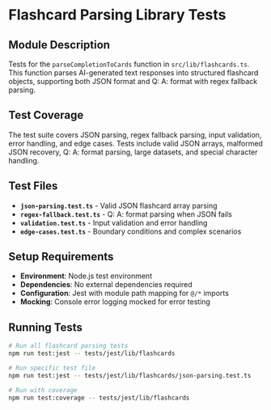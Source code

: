 # Flashcard Parsing Library Tests

## Module Description

Tests for the `parseCompletionToCards` function in `src/lib/flashcards.ts`. This function parses AI-generated text responses into structured flashcard objects, supporting both JSON format and Q: A: format with regex fallback parsing.

## Test Coverage

The test suite covers JSON parsing, regex fallback parsing, input validation, error handling, and edge cases. Tests include valid JSON arrays, malformed JSON recovery, Q: A: format parsing, large datasets, and special character handling.

## Test Files

- **`json-parsing.test.ts`** - Valid JSON flashcard array parsing
- **`regex-fallback.test.ts`** - Q: A: format parsing when JSON fails
- **`validation.test.ts`** - Input validation and error handling
- **`edge-cases.test.ts`** - Boundary conditions and complex scenarios

## Setup Requirements

- **Environment**: Node.js test environment
- **Dependencies**: No external dependencies required
- **Configuration**: Jest with module path mapping for `@/*` imports
- **Mocking**: Console error logging mocked for error testing

## Running Tests

```bash
# Run all flashcard parsing tests
npm run test:jest -- tests/jest/lib/flashcards

# Run specific test file
npm run test:jest -- tests/jest/lib/flashcards/json-parsing.test.ts

# Run with coverage
npm run test:coverage -- tests/jest/lib/flashcards
```